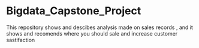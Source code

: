 # Bigdata_Capstone_Project
This repository shows and descibes analysis made on sales records , and it shows and recomends where you should sale and increase customer sastifaction
